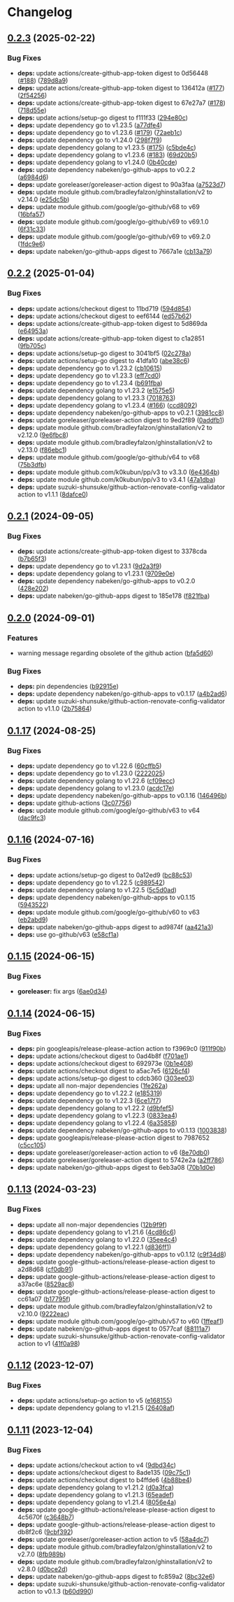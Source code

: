 # Changelog

## [0.2.3](https://github.com/nabeken/go-github-apps/compare/v0.2.2...v0.2.3) (2025-02-22)


### Bug Fixes

* **deps:** update actions/create-github-app-token digest to 0d56448 ([#188](https://github.com/nabeken/go-github-apps/issues/188)) ([789d8a9](https://github.com/nabeken/go-github-apps/commit/789d8a922fdd3d06d2fea8cee813ac794b0e0004))
* **deps:** update actions/create-github-app-token digest to 136412a ([#177](https://github.com/nabeken/go-github-apps/issues/177)) ([2f54256](https://github.com/nabeken/go-github-apps/commit/2f54256b83adf8621bf37c1377c4a393ea34324b))
* **deps:** update actions/create-github-app-token digest to 67e27a7 ([#178](https://github.com/nabeken/go-github-apps/issues/178)) ([718d55e](https://github.com/nabeken/go-github-apps/commit/718d55e554e35694ad4f2613500029f3a4d39e75))
* **deps:** update actions/setup-go digest to f111f33 ([294e80c](https://github.com/nabeken/go-github-apps/commit/294e80ca80578e7b34d0a0935a54d600c2c2b80f))
* **deps:** update dependency go to v1.23.5 ([a77dfe4](https://github.com/nabeken/go-github-apps/commit/a77dfe40c0ee62d73eb890a645ced921ef008afe))
* **deps:** update dependency go to v1.23.6 ([#179](https://github.com/nabeken/go-github-apps/issues/179)) ([72aeb1c](https://github.com/nabeken/go-github-apps/commit/72aeb1c4682f934002dedc94f5eed961f6d31d9b))
* **deps:** update dependency go to v1.24.0 ([298f7f9](https://github.com/nabeken/go-github-apps/commit/298f7f95580d665d9b829d9c2c2ce48f99ae86c8))
* **deps:** update dependency golang to v1.23.5 ([#175](https://github.com/nabeken/go-github-apps/issues/175)) ([c5bde4c](https://github.com/nabeken/go-github-apps/commit/c5bde4c3fa9b6a9645ecf1f04f4d2699ec8bdf8a))
* **deps:** update dependency golang to v1.23.6 ([#183](https://github.com/nabeken/go-github-apps/issues/183)) ([69d20b5](https://github.com/nabeken/go-github-apps/commit/69d20b5326e7c33f97b43cfd6b1d18b23f4bd70e))
* **deps:** update dependency golang to v1.24.0 ([0b40cde](https://github.com/nabeken/go-github-apps/commit/0b40cdefd976aa134db3298c66764ade65caabb0))
* **deps:** update dependency nabeken/go-github-apps to v0.2.2 ([a6984d6](https://github.com/nabeken/go-github-apps/commit/a6984d6dccbffc3de17ae5a87471b3815538a298))
* **deps:** update goreleaser/goreleaser-action digest to 90a3faa ([a7523d7](https://github.com/nabeken/go-github-apps/commit/a7523d752372a2e128f5552fd3b1983b7b220e15))
* **deps:** update module github.com/bradleyfalzon/ghinstallation/v2 to v2.14.0 ([e25dc5b](https://github.com/nabeken/go-github-apps/commit/e25dc5b3143f71a486170898d6a4deeec4fb7520))
* **deps:** update module github.com/google/go-github/v68 to v69 ([16bfa57](https://github.com/nabeken/go-github-apps/commit/16bfa5783dc8c82697667465f975874be7bb9042))
* **deps:** update module github.com/google/go-github/v69 to v69.1.0 ([6f31c33](https://github.com/nabeken/go-github-apps/commit/6f31c338d71b0feba1232e385a4eb99f403b9d3d))
* **deps:** update module github.com/google/go-github/v69 to v69.2.0 ([1fdc9e6](https://github.com/nabeken/go-github-apps/commit/1fdc9e695babf3dd43c4b4809de24fee99b7bc75))
* **deps:** update nabeken/go-github-apps digest to 7667a1e ([cb13a79](https://github.com/nabeken/go-github-apps/commit/cb13a797556365708e34c1ce49186c02a15a1370))

## [0.2.2](https://github.com/nabeken/go-github-apps/compare/v0.2.1...v0.2.2) (2025-01-04)


### Bug Fixes

* **deps:** update actions/checkout digest to 11bd719 ([594d854](https://github.com/nabeken/go-github-apps/commit/594d85407f0f23050d705524eb763166458b143f))
* **deps:** update actions/checkout digest to eef6144 ([ed57b62](https://github.com/nabeken/go-github-apps/commit/ed57b62fe205d5ff6e1e3cb346e9dd9e64d89c1e))
* **deps:** update actions/create-github-app-token digest to 5d869da ([e64953a](https://github.com/nabeken/go-github-apps/commit/e64953a0ef74d87d53349cd8b19c205237e0f86e))
* **deps:** update actions/create-github-app-token digest to c1a2851 ([9fb705c](https://github.com/nabeken/go-github-apps/commit/9fb705c39171560fe3bb46fb4af877174c98175c))
* **deps:** update actions/setup-go digest to 3041bf5 ([02c278a](https://github.com/nabeken/go-github-apps/commit/02c278ad803660ca39fd9b6bbd2d0c299cef0cb4))
* **deps:** update actions/setup-go digest to 41dfa10 ([abe38c6](https://github.com/nabeken/go-github-apps/commit/abe38c6c66e52dbc94c96c6ff9699ce42d9ae60a))
* **deps:** update dependency go to v1.23.2 ([cb10615](https://github.com/nabeken/go-github-apps/commit/cb10615f31ce96cb9a65202e0c35bd1e4b8986cd))
* **deps:** update dependency go to v1.23.3 ([eff7cd0](https://github.com/nabeken/go-github-apps/commit/eff7cd0ebdf6ea3e2c18cc6843b6f32e253eb8a2))
* **deps:** update dependency go to v1.23.4 ([b691fba](https://github.com/nabeken/go-github-apps/commit/b691fba90d4b08fa5b86475177661db478219f0b))
* **deps:** update dependency golang to v1.23.2 ([e1575e5](https://github.com/nabeken/go-github-apps/commit/e1575e5d9ed093adc1bfc6244408246cd1b6a51c))
* **deps:** update dependency golang to v1.23.3 ([7018763](https://github.com/nabeken/go-github-apps/commit/7018763ed5c93591cbca0cd78194fed40f6b5b1d))
* **deps:** update dependency golang to v1.23.4 ([#166](https://github.com/nabeken/go-github-apps/issues/166)) ([ccd8092](https://github.com/nabeken/go-github-apps/commit/ccd8092543af88b1d2cd7727059f4ac8de4e2f3f))
* **deps:** update dependency nabeken/go-github-apps to v0.2.1 ([3981cc8](https://github.com/nabeken/go-github-apps/commit/3981cc84f04717ae32f3d00078189532ba180df0))
* **deps:** update goreleaser/goreleaser-action digest to 9ed2f89 ([0addfb1](https://github.com/nabeken/go-github-apps/commit/0addfb1117e399fa721c430ce34d8f7bb727fda6))
* **deps:** update module github.com/bradleyfalzon/ghinstallation/v2 to v2.12.0 ([9e6fbc8](https://github.com/nabeken/go-github-apps/commit/9e6fbc890115e2239446f6cbdf13b759fadf3930))
* **deps:** update module github.com/bradleyfalzon/ghinstallation/v2 to v2.13.0 ([f86ebc1](https://github.com/nabeken/go-github-apps/commit/f86ebc191522df47a2c9c1898fe9f2923f0a2d8e))
* **deps:** update module github.com/google/go-github/v64 to v68 ([75b3dfb](https://github.com/nabeken/go-github-apps/commit/75b3dfba2e840fd5e5e5433f8ca3650f61d15461))
* **deps:** update module github.com/k0kubun/pp/v3 to v3.3.0 ([6e4364b](https://github.com/nabeken/go-github-apps/commit/6e4364b898817957eef393dd89a7fdd8d36f1b4c))
* **deps:** update module github.com/k0kubun/pp/v3 to v3.4.1 ([47a1dba](https://github.com/nabeken/go-github-apps/commit/47a1dba0575f818551a3164adf7517a25a45e70e))
* **deps:** update suzuki-shunsuke/github-action-renovate-config-validator action to v1.1.1 ([8dafce0](https://github.com/nabeken/go-github-apps/commit/8dafce05bd34438c7f2cc533610cd876a4f5a57b))

## [0.2.1](https://github.com/nabeken/go-github-apps/compare/v0.2.0...v0.2.1) (2024-09-05)


### Bug Fixes

* **deps:** update actions/create-github-app-token digest to 3378cda ([b7b65f3](https://github.com/nabeken/go-github-apps/commit/b7b65f346f266a9a752dfe3ac9900241b366e6ac))
* **deps:** update dependency go to v1.23.1 ([9d2a3f9](https://github.com/nabeken/go-github-apps/commit/9d2a3f9ec862426d9356953a12b39245141a612b))
* **deps:** update dependency golang to v1.23.1 ([9709e0e](https://github.com/nabeken/go-github-apps/commit/9709e0e3ecc3e917023a7ad4f2a5e631014d5d3d))
* **deps:** update dependency nabeken/go-github-apps to v0.2.0 ([428e202](https://github.com/nabeken/go-github-apps/commit/428e2020d14228d632817633bcfde9bc6b1cf75a))
* **deps:** update nabeken/go-github-apps digest to 185e178 ([f821fba](https://github.com/nabeken/go-github-apps/commit/f821fba79a4f95317538182d2c908abfc1d8fa91))

## [0.2.0](https://github.com/nabeken/go-github-apps/compare/v0.1.17...v0.2.0) (2024-09-01)


### Features

* warning message regarding obsolete of the github action ([bfa5d60](https://github.com/nabeken/go-github-apps/commit/bfa5d60d6102dd3acd086681fb11253b8bf74be6))


### Bug Fixes

* **deps:** pin dependencies ([b92915e](https://github.com/nabeken/go-github-apps/commit/b92915eb7e1ffa1ceded00878ec0c21c122cf633))
* **deps:** update dependency nabeken/go-github-apps to v0.1.17 ([a4b2ad6](https://github.com/nabeken/go-github-apps/commit/a4b2ad68973c7946ea4e3371eceaea776388ee28))
* **deps:** update suzuki-shunsuke/github-action-renovate-config-validator action to v1.1.0 ([2b75864](https://github.com/nabeken/go-github-apps/commit/2b758648bc1141bf36f8eb90e40f74b366c802aa))

## [0.1.17](https://github.com/nabeken/go-github-apps/compare/v0.1.16...v0.1.17) (2024-08-25)


### Bug Fixes

* **deps:** update dependency go to v1.22.6 ([60cffb5](https://github.com/nabeken/go-github-apps/commit/60cffb58b2c50e4e6558d63aa6318aa0aa803a1d))
* **deps:** update dependency go to v1.23.0 ([2222025](https://github.com/nabeken/go-github-apps/commit/22220256407a357d4dd8f52c2e9f92cc9e8ec0a5))
* **deps:** update dependency golang to v1.22.6 ([cf09ecc](https://github.com/nabeken/go-github-apps/commit/cf09ecc956bf684d5ff10306b24b97cdf66e5c84))
* **deps:** update dependency golang to v1.23.0 ([acdc17e](https://github.com/nabeken/go-github-apps/commit/acdc17e6c97adc7ee7194b9b378970787ed0b8fc))
* **deps:** update dependency nabeken/go-github-apps to v0.1.16 ([146496b](https://github.com/nabeken/go-github-apps/commit/146496b9a19a71f2ec2405d5ea1dc2ff1b0a09d1))
* **deps:** update github-actions ([3c07756](https://github.com/nabeken/go-github-apps/commit/3c07756e6f8718c741495e7d31c41460b8d11d9e))
* **deps:** update module github.com/google/go-github/v63 to v64 ([dac9fc3](https://github.com/nabeken/go-github-apps/commit/dac9fc349a51391a31697778f3dc977f7b5f114e))

## [0.1.16](https://github.com/nabeken/go-github-apps/compare/v0.1.15...v0.1.16) (2024-07-16)


### Bug Fixes

* **deps:** update actions/setup-go digest to 0a12ed9 ([bc88c53](https://github.com/nabeken/go-github-apps/commit/bc88c53e28011caa8454e7ee548d16af8e8975d6))
* **deps:** update dependency go to v1.22.5 ([c989542](https://github.com/nabeken/go-github-apps/commit/c989542245d6cf2fd08ed688776651af8d64828c))
* **deps:** update dependency golang to v1.22.5 ([5c5d0ad](https://github.com/nabeken/go-github-apps/commit/5c5d0ad06056cd0f4d00516c30e99593b81c098d))
* **deps:** update dependency nabeken/go-github-apps to v0.1.15 ([5943522](https://github.com/nabeken/go-github-apps/commit/59435220461103bc6f200d32915a4db1e874f388))
* **deps:** update module github.com/google/go-github/v60 to v63 ([eb2abd9](https://github.com/nabeken/go-github-apps/commit/eb2abd9e3abcd0318d48732ff13d6551825e04b7))
* **deps:** update nabeken/go-github-apps digest to ad9874f ([aa421a3](https://github.com/nabeken/go-github-apps/commit/aa421a36f7d184831fecac236b30d2cf79081ee9))
* **deps:** use go-github/v63 ([e58cf1a](https://github.com/nabeken/go-github-apps/commit/e58cf1a47e79ce4b1de32630d6a55922f8f151d1))

## [0.1.15](https://github.com/nabeken/go-github-apps/compare/v0.1.14...v0.1.15) (2024-06-15)


### Bug Fixes

* **goreleaser:** fix args ([6ae0d34](https://github.com/nabeken/go-github-apps/commit/6ae0d3437ca6035f615598b269b11d0ff05f328b))

## [0.1.14](https://github.com/nabeken/go-github-apps/compare/v0.1.13...v0.1.14) (2024-06-15)


### Bug Fixes

* **deps:** pin googleapis/release-please-action action to f3969c0 ([911f90b](https://github.com/nabeken/go-github-apps/commit/911f90beb74aa2f587ec37f9573af2316bfdd953))
* **deps:** update actions/checkout digest to 0ad4b8f ([f701ae1](https://github.com/nabeken/go-github-apps/commit/f701ae1e434b7fdb335e71ae03715a29ea4966a4))
* **deps:** update actions/checkout digest to 692973e ([0b1e408](https://github.com/nabeken/go-github-apps/commit/0b1e4080a439502a756dd516d43b54109145d58c))
* **deps:** update actions/checkout digest to a5ac7e5 ([6126cf4](https://github.com/nabeken/go-github-apps/commit/6126cf471a4fa0cb2b1ce4225233f9e95606dc26))
* **deps:** update actions/setup-go digest to cdcb360 ([303ee03](https://github.com/nabeken/go-github-apps/commit/303ee037cf1ca2835a291f4486937767f5ee9dde))
* **deps:** update all non-major dependencies ([1fe262a](https://github.com/nabeken/go-github-apps/commit/1fe262aaded4b6aa7f95480fc90d507ce8446ac0))
* **deps:** update dependency go to v1.22.2 ([e185319](https://github.com/nabeken/go-github-apps/commit/e1853199a3f5a17fc4c425a63e463f29db25d92c))
* **deps:** update dependency go to v1.22.3 ([6ce17f7](https://github.com/nabeken/go-github-apps/commit/6ce17f7cf2033f182dc872e47cf2a1d61393501d))
* **deps:** update dependency golang to v1.22.2 ([d9bfef5](https://github.com/nabeken/go-github-apps/commit/d9bfef519ae570ae143cb8d04107c409564a73db))
* **deps:** update dependency golang to v1.22.3 ([0833ea4](https://github.com/nabeken/go-github-apps/commit/0833ea4938d1c579760287959ee6f2eda0cbb231))
* **deps:** update dependency golang to v1.22.4 ([6a35858](https://github.com/nabeken/go-github-apps/commit/6a35858be1863eeeb1a2f8956151234b38ca5e25))
* **deps:** update dependency nabeken/go-github-apps to v0.1.13 ([1003838](https://github.com/nabeken/go-github-apps/commit/100383811c7362e17ab90bb9d3d5b56d1aee07e6))
* **deps:** update googleapis/release-please-action digest to 7987652 ([c5cc105](https://github.com/nabeken/go-github-apps/commit/c5cc105aa47e8e49c5aad5175854583ce138d7b4))
* **deps:** update goreleaser/goreleaser-action action to v6 ([8e70db0](https://github.com/nabeken/go-github-apps/commit/8e70db02ba1cbd766f7e63a78d92892ecefc5fa7))
* **deps:** update goreleaser/goreleaser-action digest to 5742e2a ([a2ff786](https://github.com/nabeken/go-github-apps/commit/a2ff78633fcad0a99764de504ef62c2162bae935))
* **deps:** update nabeken/go-github-apps digest to 6eb3a08 ([70b1d0e](https://github.com/nabeken/go-github-apps/commit/70b1d0e49e1816893beaca2cd9d31451d7be9701))

## [0.1.13](https://github.com/nabeken/go-github-apps/compare/v0.1.12...v0.1.13) (2024-03-23)


### Bug Fixes

* **deps:** update all non-major dependencies ([12b9f9f](https://github.com/nabeken/go-github-apps/commit/12b9f9fa3138458a25b5995db56eb104030dca85))
* **deps:** update dependency golang to v1.21.6 ([4cd86c6](https://github.com/nabeken/go-github-apps/commit/4cd86c6ec61ce9dcc3579e8ca9d6a29713cda1a1))
* **deps:** update dependency golang to v1.22.0 ([35ee4c4](https://github.com/nabeken/go-github-apps/commit/35ee4c430351017f3a8e720a659ff4c7e89e554a))
* **deps:** update dependency golang to v1.22.1 ([d836ff1](https://github.com/nabeken/go-github-apps/commit/d836ff14958a85a81f3cce34d442dfd6a5377d6e))
* **deps:** update dependency nabeken/go-github-apps to v0.1.12 ([c9f34d8](https://github.com/nabeken/go-github-apps/commit/c9f34d845ebe2c96ab64ed90642d3de792e3c0fd))
* **deps:** update google-github-actions/release-please-action digest to a2d8d68 ([cf0db91](https://github.com/nabeken/go-github-apps/commit/cf0db91e8634919b9a1de6bea625071c042dd95d))
* **deps:** update google-github-actions/release-please-action digest to a37ac6e ([8529ac8](https://github.com/nabeken/go-github-apps/commit/8529ac8275ae94fec38fac56cf6042479bdd6147))
* **deps:** update google-github-actions/release-please-action digest to cc61a07 ([b17795f](https://github.com/nabeken/go-github-apps/commit/b17795f61bd893d4417665458b673247e91a1617))
* **deps:** update module github.com/bradleyfalzon/ghinstallation/v2 to v2.10.0 ([9222eac](https://github.com/nabeken/go-github-apps/commit/9222eac35724021ad5058a3d3af9e55fe8e7fea9))
* **deps:** update module github.com/google/go-github/v57 to v60 ([1ffeaf1](https://github.com/nabeken/go-github-apps/commit/1ffeaf1add7be3ed9886575f61dc2622abfd3ae4))
* **deps:** update nabeken/go-github-apps digest to 0577caf ([88111a7](https://github.com/nabeken/go-github-apps/commit/88111a70bd8fc5c51ebcc35bf05d3e69f31ceb6d))
* **deps:** update suzuki-shunsuke/github-action-renovate-config-validator action to v1 ([41f0a98](https://github.com/nabeken/go-github-apps/commit/41f0a9806132def4ec3b25c4b86af2ef16129130))

## [0.1.12](https://github.com/nabeken/go-github-apps/compare/v0.1.11...v0.1.12) (2023-12-07)


### Bug Fixes

* **deps:** update actions/setup-go action to v5 ([e168155](https://github.com/nabeken/go-github-apps/commit/e168155e0264153c26bc852adad2da0c79bb1ba2))
* **deps:** update dependency golang to v1.21.5 ([26408af](https://github.com/nabeken/go-github-apps/commit/26408af40383d52c763d40d97e1e6827e5720bb6))

## [0.1.11](https://github.com/nabeken/go-github-apps/compare/v0.1.10...v0.1.11) (2023-12-04)


### Bug Fixes

* **deps:** update actions/checkout action to v4 ([9dbd34c](https://github.com/nabeken/go-github-apps/commit/9dbd34c0cfa0d0a2665d845e82aea9a2726af48b))
* **deps:** update actions/checkout digest to 8ade135 ([09c75c1](https://github.com/nabeken/go-github-apps/commit/09c75c19e0fddfe125eb285168b1c36452011007))
* **deps:** update actions/checkout digest to b4ffde6 ([4b88be4](https://github.com/nabeken/go-github-apps/commit/4b88be4bab3989caa89ec61bedd1918788866eb9))
* **deps:** update dependency golang to v1.21.2 ([d0a3fca](https://github.com/nabeken/go-github-apps/commit/d0a3fcaf67ccfe64f03956c8514d54d12097bf8e))
* **deps:** update dependency golang to v1.21.3 ([65eadef](https://github.com/nabeken/go-github-apps/commit/65eadef0172cbe47c9b555ac5fdbe0c27bcd9ce5))
* **deps:** update dependency golang to v1.21.4 ([8056e4a](https://github.com/nabeken/go-github-apps/commit/8056e4a3836dd7afd7a5684ca2f8932d28fe2cbf))
* **deps:** update google-github-actions/release-please-action digest to 4c5670f ([c3648b7](https://github.com/nabeken/go-github-apps/commit/c3648b702c4bd60cccccf6f3fa54abd62b0d8667))
* **deps:** update google-github-actions/release-please-action digest to db8f2c6 ([9cbf392](https://github.com/nabeken/go-github-apps/commit/9cbf3923cbab1fc02f7bc47f350ac44a68e26a9e))
* **deps:** update goreleaser/goreleaser-action action to v5 ([58a4dc7](https://github.com/nabeken/go-github-apps/commit/58a4dc76fce0ce333e7842987d11816bb471b83e))
* **deps:** update module github.com/bradleyfalzon/ghinstallation/v2 to v2.7.0 ([8fb989b](https://github.com/nabeken/go-github-apps/commit/8fb989bc4052e5f314ffd9164b5894736ac382c3))
* **deps:** update module github.com/bradleyfalzon/ghinstallation/v2 to v2.8.0 ([d0bce2d](https://github.com/nabeken/go-github-apps/commit/d0bce2dc12e7f6892b27754298fc795010b7292e))
* **deps:** update nabeken/go-github-apps digest to fc859a2 ([8bc32e6](https://github.com/nabeken/go-github-apps/commit/8bc32e672a30dc31668c5ff015624ac696d947ba))
* **deps:** update suzuki-shunsuke/github-action-renovate-config-validator action to v0.1.3 ([b60d990](https://github.com/nabeken/go-github-apps/commit/b60d9907bce0badbf5f4314d3b00b188a1f7507b))
